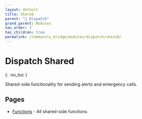 ```yaml
---
layout: default
title: Shared
parent: "🚨 Dispatch"
grand_parent: Modules
nav_order: 3
has_children: true
permalink: /community_bridge/modules/dispatch/shared/
---
```


# Dispatch Shared
{: .no_toc }

Shared-side functionality for sending alerts and emergency calls.

## Pages

- [Functions](/community_bridge/modules/dispatch/shared/functions/) - All shared-side functions
